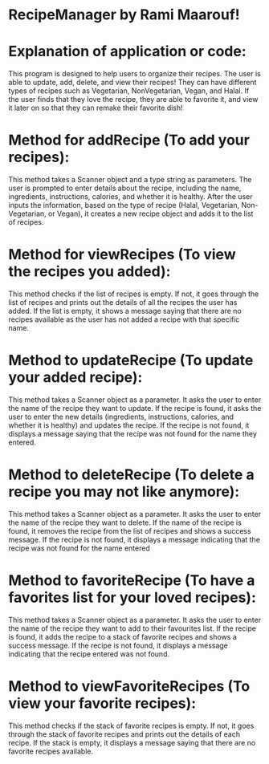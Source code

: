 # RecipeManager by Rami Maarouf!

# Explanation of application or code:

This program is designed to help users to organize their recipes. The user is able to update, add, delete, and view their recipes! They can have different types of recipes such as Vegetarian, NonVegetarian, Vegan, and Halal. If the user finds that they love the recipe, they are able to favorite it, and view it later on so that they can remake their favorite dish!

# Method for addRecipe (To add your recipes):

This method takes a Scanner object and a type string as parameters. The user is prompted to enter details about the recipe, including the name, ingredients, instructions, calories, and whether it is healthy. After the user inputs the information, based on the type of recipe (Halal, Vegetarian, Non-Vegetarian, or Vegan), it creates a new recipe object and adds it to the list of recipes.

# Method for viewRecipes (To view the recipes you added):

This method checks if the list of recipes is empty. If not, it goes through the list of recipes and prints out the details of all the recipes the user has added. If the list is empty, it shows a message saying that there are no recipes available as the user has not added a recipe with that specific name. 

# Method to updateRecipe (To update your added recipe):

This method takes a Scanner object as a parameter. It asks the user to enter the name of the recipe they want to update. If the recipe is found, it asks the user to enter the new details (ingredients, instructions, calories, and whether it is healthy) and updates the recipe. If the recipe is not found, it displays a message saying that the recipe was not found for the name they entered.

# Method to deleteRecipe (To delete a recipe you may not like anymore):

This method takes a Scanner object as a parameter. It asks the user to enter the name of the recipe they want to delete. If the name of the recipe is found, it removes the recipe from the list of recipes and shows a success message. If the recipe is not found, it displays a message indicating that the recipe was not found for the name entered

# Method to favoriteRecipe (To have a favorites list for your loved recipes):

This method takes a Scanner object as a parameter. It asks the user to enter the name of the recipe they want to add to their favourites list. If the recipe is found, it adds the recipe to a stack of favorite recipes and shows a success message. If the recipe is not found, it displays a message indicating that the recipe entered was not found.

# Method to viewFavoriteRecipes (To view your favorite recipes):

This method checks if the stack of favorite recipes is empty. If not, it goes through the stack of favorite recipes and prints out the details of each recipe. If the stack is empty, it displays a message saying that there are no favorite recipes available.
